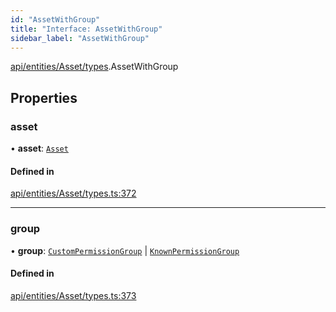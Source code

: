 ```yaml
---
id: "AssetWithGroup"
title: "Interface: AssetWithGroup"
sidebar_label: "AssetWithGroup"
---
```


[api/entities/Asset/types](../../../../../../modules/API/Entities/Asset/Types/Types.md).AssetWithGroup

## Properties

### asset

• **asset**: [`Asset`](../../../../../../modules/API/Entities/Asset/Types/Types.md#asset)

#### Defined in

[api/entities/Asset/types.ts:372](https://github.com/PolymeshAssociation/polymesh-sdk/blob/fbf6882d0/src/api/entities/Asset/types.ts#L372)

___

### group

• **group**: [`CustomPermissionGroup`](../../../../../../classes/API/Entities/CustomPermissionGroup/CustomPermissionGroup.md) \| [`KnownPermissionGroup`](../../../../../../classes/API/Entities/KnownPermissionGroup/KnownPermissionGroup.md)

#### Defined in

[api/entities/Asset/types.ts:373](https://github.com/PolymeshAssociation/polymesh-sdk/blob/fbf6882d0/src/api/entities/Asset/types.ts#L373)
